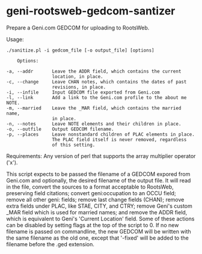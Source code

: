 geni-rootsweb-gedcom-santizer
=============================

Prepare a Geni.com GEDCOM for uploading to RootsWeb.

Usage:

    ./sanitize.pl -i gedcom_file [-o output_file] [options]

        Options:

    -a, --addr       Leave the ADDR field, which contains the current
                     location, in place.
    -c, --change     Leave CHAN notes, which contains the dates of past
                     revisions, in place.
    -i, --infile     Input GEDCOM file exported from Geni.com
    -l, --link       Add a link to the Geni.com profile to the about me NOTE.
    -m, --married    Leave the _MAR field, which contains the married name,
                     in place.
    -n, --notes      Leave NOTE elements and their children in place.
    -o, --outfile    Output GEDCOM filename.
    -p, --places     Leave nonstandard children of PLAC elements in place.
                     The PLAC field itself is never removed, regardless
                     of this setting.

Requirements:
	Any version of perl that supports the array multiplier operator ('x').

This script expects to be passed the filename of a GEDCOM expored from Geni.com
and optionally, the desired filename of the output file. It will read in the
file, convert the sources to a format acceptable to RootsWeb, preserving field
citations; convert geni:occupation to an OCCU field; remove all other geni:
fields; remove last change fields (CHAN); remove extra fields under PLAC, like
STAE, CITY, and CTRY; remove Geni's custom _MAR field which is used for married
names; and remove the ADDR field, which is equivalent to Geni's 'Current
Location' field. Some of these actions can be disabled by setting flags at the
top of the script to 0. If no new filename is passed on commandline, the new
GEDCOM will be written with the same filename as the old one, except that
'-fixed' will be added to the filename before the .ged extension.
